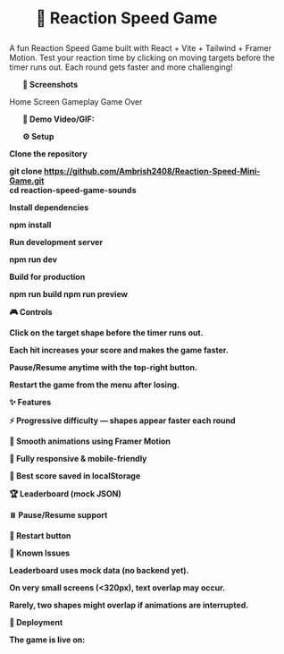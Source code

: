 <h1><ul>🎯 Reaction Speed Game</h1></ul>


A fun Reaction Speed Game built with React + Vite + Tailwind + Framer Motion.
Test your reaction time by clicking on moving targets before the timer runs out.
Each round gets faster and more challenging!

<ul><b>📸 Screenshots</b></ul>
Home Screen	Gameplay	Game Over

	
	

<b><ul>🎥 Demo Video/GIF:</b></ul>


<b><ul>⚙️ Setup<b></ul>

Clone the repository

git clone https://github.com/Ambrish2408/Reaction-Speed-Mini-Game.git
<br>
cd reaction-speed-game-sounds


Install dependencies

npm install


Run development server

npm run dev


Build for production

npm run build
npm run preview

🎮 Controls

Click on the target shape before the timer runs out.

Each hit increases your score and makes the game faster.

Pause/Resume anytime with the top-right button.

Restart the game from the menu after losing.

✨ Features

⚡ Progressive difficulty — shapes appear faster each round

🎨 Smooth animations using Framer Motion

📱 Fully responsive & mobile-friendly

💾 Best score saved in localStorage

🏆 Leaderboard (mock JSON)

⏸️ Pause/Resume support

🔄 Restart button

🐛 Known Issues

Leaderboard uses mock data (no backend yet).

On very small screens (<320px), text overlap may occur.

Rarely, two shapes might overlap if animations are interrupted.

🚀 Deployment

The game is live on:
